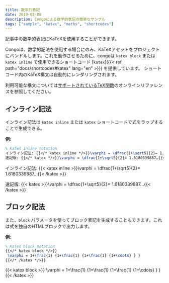 ```yaml
---
title: 数学的表記
date: 2019-03-08
description: Congoによる数学的表記の簡単なサンプル
tags: ["sample", "katex", "maths", "shortcodes"]
---
```


記事中の数学的表記にKaTeXを使用することができます。

<!--more-->

Congoは、数学的記法を使用する場合にのみ、KaTeXアセットをプロジェクトにバンドルします。これを動作させるために、congoは `katex block` または `katex inline` で使用できるショートコード [`katex`]({{< ref path="docs/shortcodes#katex" lang="en" >}}) を提供しています。
ショートコード内のKaTeX構文は自動的にレンダリングされます。

利用可能な構文については[サポートされているTeX関数](https://katex.org/docs/supported.html)のオンラインリファレンスを参照してください。


## インライン記法

インライン記法は `katex inline` または `katex` ショートコードで式をラップすることで生成できる。

**例:**

```tex
% KaTeX inline notation
インライン記法: {{</* katex inline */>}}\varphi = \dfrac{1+\sqrt5}{2}= 1.6180339887…{{</* /katex */>}}
速記版: {{</* katex */>}}\varphi = \dfrac{1+\sqrt5}{2}= 1.6180339887…{{</* /katex */>}}
```
インライン記法: {{< katex inline >}}\varphi = \dfrac{1+\sqrt5}{2}= 1.6180339887…{{< /katex >}}

速記版: {{< katex >}}\varphi = \dfrac{1+\sqrt5}{2}= 1.6180339887…{{< /katex >}}

## ブロック記法

また、`block` パラメータを使ってブロック表記を生成することもできます。これは式を独自のHTMLブロックで出力します。

**例:**

```tex
% KaTeX block notation
{{</* katex block */>}}
 \varphi = 1+\frac{1} {1+\frac{1} {1+\frac{1} {1+\cdots} } }
{{</* /katex */>}}
```

{{< katex block >}}
 \varphi = 1+\frac{1} {1+\frac{1} {1+\frac{1} {1+\cdots} } }
{{< /katex >}}
